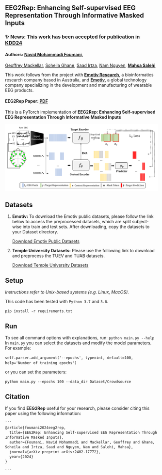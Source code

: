 ## EEG2Rep: Enhancing Self-supervised EEG Representation Through Informative Masked Inputs
### ✨ **News:** This work has been accepted for publication in [KDD24](https://kdd2024.kdd.org/)

#### Authors: [Navid Mohammadi Foumani](https://scholar.google.com.au/citations?user=Ax62P1MAAAAJ&hl=en), 
[Geoffrey Mackellar](https://www.linkedin.com/in/geoffmackellar/?originalSubdomain=au), 
[Soheila Ghane](https://www.linkedin.com/in/soheila-ghane/?originalSubdomain=au), 
[Saad Irtza](),
[Nam Nguyen](),
[**Mahsa Salehi**](https://research.monash.edu/en/persons/mahsa-salehi)

This work follows from the project with [**Emotiv Research**](https://www.emotiv.com/neuroscience-research-education-solutions/), a bioinformatics research company based in Australia, and [**Emotiv**](https://www.emotiv.com/), 
a global technology company specializing in the development and manufacturing of wearable EEG products.


#### EEG2Rep Paper: [PDF](https://arxiv.org/pdf/2402.17772.pdf)

This is a PyTorch implementation of **EEG2Rep: Enhancing Self-supervised EEG Representation Through Informative Masked Inputs**
<p align="center">
    <img src="Fig/EEG2Rep.png">
</p> 

## Datasets 

1. **Emotiv:**
   To download the Emotiv public datasets, please follow the link below to access the preprocessed datasets, which are split subject-wise into train and test sets. After downloading, copy the datasets to your Dataset directory.

   [Download Emotiv Public Datasets](https://drive.google.com/drive/folders/1KQyST6VJffWWD8r60AjscBy6MHLnT184?usp=sharing)

2. **Temple University Datasets:**
   Please use the following link to download and preprocess the TUEV and TUAB datasets.

   [Download Temple University Datasets](https://github.com/ycq091044/BIOT/tree/main/datasets)

## Setup

_Instructions refer to Unix-based systems (e.g. Linux, MacOS)._

This code has been tested with `Python 3.7` and `3.8`.

`pip install -r requirements.txt`

## Run

To see all command options with explanations, run: `python main.py --help`
In `main.py` you can select the datasets and modify the model parameters.
For example:

`self.parser.add_argument('--epochs', type=int, default=100, help='Number of training epochs')`

or you can set the parameters:

`python main.py --epochs 100 --data_dir Dataset/Crowdsource`

## Citation
If you find **EEG2Rep** useful for your research, please consider citing this paper using the following information:

````
```
@article{foumani2024eeg2rep,
  title={EEG2Rep: Enhancing Self-supervised EEG Representation Through Informative Masked Inputs},
  author={Foumani, Navid Mohammadi and Mackellar, Geoffrey and Ghane, Soheila and Irtza, Saad and Nguyen, Nam and Salehi, Mahsa},
  journal={arXiv preprint arXiv:2402.17772},
  year={2024}
}

```
````
